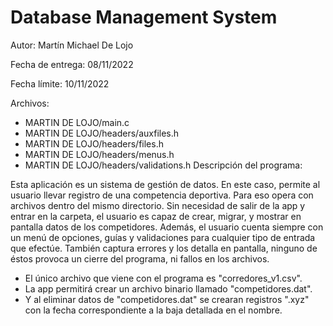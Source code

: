 # Database Management System
Autor: Martín Michael De Lojo

Fecha de entrega: 08/11/2022

Fecha límite: 10/11/2022

Archivos:
- MARTIN DE LOJO/main.c
- MARTIN DE LOJO/headers/auxfiles.h
- MARTIN DE LOJO/headers/files.h
- MARTIN DE LOJO/headers/menus.h
- MARTIN DE LOJO/headers/validations.h
Descripción del programa:

Esta aplicación es un sistema de gestión de datos. En este caso, permite al usuario llevar registro de una competencia deportiva. Para eso opera con archivos dentro del mismo directorio. Sin necesidad de salir de la app y entrar en la carpeta, el usuario es capaz de crear, migrar, y mostrar en pantalla datos de los competidores. Además, el usuario cuenta siempre con un menú de opciones, guías y validaciones para cualquier tipo de entrada que efectúe. También captura errores y los detalla en pantalla, ninguno de éstos provoca un cierre del programa, ni fallos en los archivos.

- El único archivo que viene con el programa es "corredores_v1.csv".
- La app permitirá crear un archivo binario llamado "competidores.dat".
- Y al eliminar datos de "competidores.dat" se crearan registros ".xyz" con la fecha correspondiente a la baja detallada en el nombre.